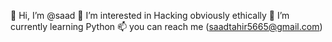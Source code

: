 👋 Hi, I’m @saad
👀 I’m interested in Hacking obviously ethically
🌱 I’m currently learning Python
📫 you can reach me (saadtahir5665@gmail.com)
